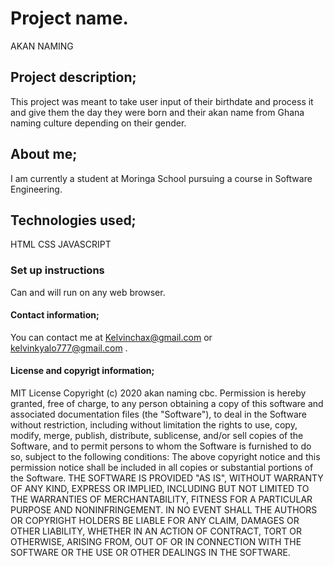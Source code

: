 # Project name.
 AKAN NAMING

## Project description; 

This project was meant to take user input  of their birthdate and process it and give them the day they were born and their akan name from Ghana naming culture depending on their gender.

## About me; 

I am currently a student at Moringa School pursuing a course in Software Engineering.
 ## Technologies used; 
 HTML
 CSS
 JAVASCRIPT
 ### Set up instructions
 Can and will run on any web browser.
 #### Contact information; 
You can contact me at Kelvinchax@gmail.com or kelvinkyalo777@gmail.com .
 #### License and copyrigt information; 
 MIT License
Copyright (c) 2020 akan naming cbc.
Permission is hereby granted, free of charge, to any person obtaining a copy
of this software and associated documentation files (the "Software"), to deal
in the Software without restriction, including without limitation the rights
to use, copy, modify, merge, publish, distribute, sublicense, and/or sell
copies of the Software, and to permit persons to whom the Software is
furnished to do so, subject to the following conditions:
The above copyright notice and this permission notice shall be included in all
copies or substantial portions of the Software.
THE SOFTWARE IS PROVIDED "AS IS", WITHOUT WARRANTY OF ANY KIND, EXPRESS OR
IMPLIED, INCLUDING BUT NOT LIMITED TO THE WARRANTIES OF MERCHANTABILITY, 
FITNESS FOR A PARTICULAR PURPOSE AND NONINFRINGEMENT. IN NO EVENT SHALL THE
AUTHORS OR COPYRIGHT HOLDERS BE LIABLE FOR ANY CLAIM, DAMAGES OR OTHER
LIABILITY, WHETHER IN AN ACTION OF CONTRACT, TORT OR OTHERWISE, ARISING FROM, 
OUT OF OR IN CONNECTION WITH THE SOFTWARE OR THE USE OR OTHER DEALINGS IN THE
SOFTWARE.

